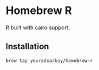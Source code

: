 # Homebrew R

R built with cairo support.

## Installation

```
brew tap yoursdearboy/homebrew-r
```
